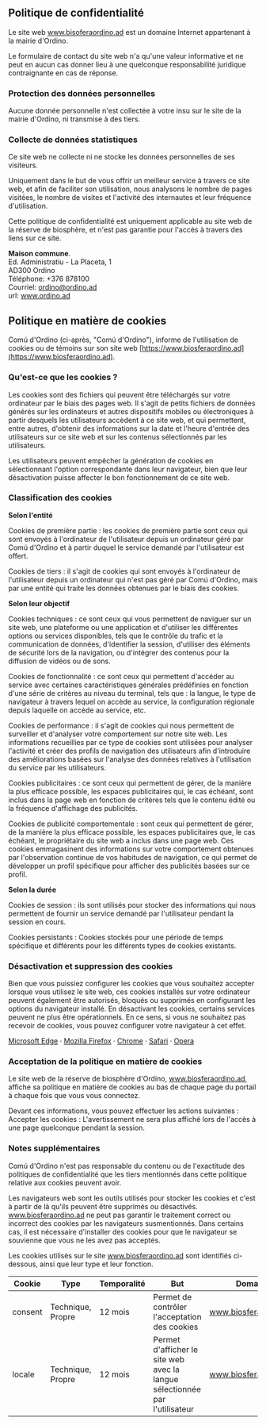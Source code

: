 ## Politique de confidentialité

Le site web www.bisoferaordino.ad est un domaine Internet appartenant à la mairie d'Ordino.

Le formulaire de contact du site web n'a qu'une valeur informative et ne peut en aucun cas donner lieu à une quelconque responsabilité juridique contraignante en cas de réponse.

### Protection des données personnelles

Aucune donnée personnelle n'est collectée à votre insu sur le site de la mairie d'Ordino, ni transmise à des tiers.

### Collecte de données statistiques

Ce site web ne collecte ni ne stocke les données personnelles de ses visiteurs.

Uniquement dans le but de vous offrir un meilleur service à travers ce site web, et afin de faciliter son utilisation, nous analysons le nombre de pages visitées, le nombre de visites et l'activité des internautes et leur fréquence d'utilisation.

Cette politique de confidentialité est uniquement applicable au site web de la réserve de biosphère, et n'est pas garantie pour l'accès à travers des liens sur ce site.

**Maison commune**.  
Ed. Administratiu - La Placeta, 1  
AD300 Ordino  
Téléphone: +376 878100  
Courriel: ordino@ordino.ad  
url: www.ordino.ad  

## Politique en matière de cookies

Comú d'Ordino (ci-après, "Comú d'Ordino"), informe de l'utilisation de cookies ou de témoins sur son site web [https://www.biosferaordino.ad](https://www.biosferaordino.ad).

### Qu'est-ce que les cookies ?

Les cookies sont des fichiers qui peuvent être téléchargés sur votre ordinateur par le biais des pages web. Il s'agit de petits fichiers de données générés sur les ordinateurs et autres dispositifs mobiles ou électroniques à partir desquels les utilisateurs accèdent à ce site web, et qui permettent, entre autres, d'obtenir des informations sur la date et l'heure d'entrée des utilisateurs sur ce site web et sur les contenus sélectionnés par les utilisateurs.

Les utilisateurs peuvent empêcher la génération de cookies en sélectionnant l'option correspondante dans leur navigateur, bien que leur désactivation puisse affecter le bon fonctionnement de ce site web.

### Classification des cookies

**Selon l'entité**

Cookies de première partie : les cookies de première partie sont ceux qui sont envoyés à l'ordinateur de l'utilisateur depuis un ordinateur géré par Comú d'Ordino et à partir duquel le service demandé par l'utilisateur est offert.

Cookies de tiers : il s'agit de cookies qui sont envoyés à l'ordinateur de l'utilisateur depuis un ordinateur qui n'est pas géré par Comú d'Ordino, mais par une entité qui traite les données obtenues par le biais des cookies.

**Selon leur objectif**

Cookies techniques : ce sont ceux qui vous permettent de naviguer sur un site web, une plateforme ou une application et d'utiliser les différentes options ou services disponibles, tels que le contrôle du trafic et la communication de données, d'identifier la session, d'utiliser des éléments de sécurité lors de la navigation, ou d'intégrer des contenus pour la diffusion de vidéos ou de sons.

Cookies de fonctionnalité : ce sont ceux qui permettent d'accéder au service avec certaines caractéristiques générales prédéfinies en fonction d'une série de critères au niveau du terminal, tels que : la langue, le type de navigateur à travers lequel on accède au service, la configuration régionale depuis laquelle on accède au service, etc.

Cookies de performance : il s'agit de cookies qui nous permettent de surveiller et d'analyser votre comportement sur notre site web. Les informations recueillies par ce type de cookies sont utilisées pour analyser l'activité et créer des profils de navigation des utilisateurs afin d'introduire des améliorations basées sur l'analyse des données relatives à l'utilisation du service par les utilisateurs.

Cookies publicitaires : ce sont ceux qui permettent de gérer, de la manière la plus efficace possible, les espaces publicitaires qui, le cas échéant, sont inclus dans la page web en fonction de critères tels que le contenu édité ou la fréquence d'affichage des publicités.

Cookies de publicité comportementale : sont ceux qui permettent de gérer, de la manière la plus efficace possible, les espaces publicitaires que, le cas échéant, le propriétaire du site web a inclus dans une page web. Ces cookies emmagasinent des informations sur votre comportement obtenues par l'observation continue de vos habitudes de navigation, ce qui permet de développer un profil spécifique pour afficher des publicités basées sur ce profil.

**Selon la durée**

Cookies de session : ils sont utilisés pour stocker des informations qui nous permettent de fournir un service demandé par l'utilisateur pendant la session en cours.

Cookies persistants : Cookies stockés pour une période de temps spécifique et différents pour les différents types de cookies existants.

### Désactivation et suppression des cookies

Bien que vous puissiez configurer les cookies que vous souhaitez accepter lorsque vous utilisez le site web, ces cookies installés sur votre ordinateur peuvent également être autorisés, bloqués ou supprimés en configurant les options du navigateur installé. En désactivant les cookies, certains services peuvent ne plus être opérationnels. En ce sens, si vous ne souhaitez pas recevoir de cookies, vous pouvez configurer votre navigateur à cet effet.

[Microsoft Edge](https://support.microsoft.com/fr-fr/windows/microsoft-edge-donn%C3%A9es-de-navigation-et-confidentialit%C3%A9-bb8174ba-9d73-dcf2-9b4a-c582b4e640dd) · [Mozilla Firefox](https://support.mozilla.org/fr/kb/effacer-cookies-donnees-site-firefox?redirectslug=effacer-les-cookies-pour-supprimer-les-information&redirectlocale=fr) · [Chrome](https://support.google.com/accounts/answer/61416?hl=fr) · [Safari](https://support.apple.com/fr-fr/guide/safari/sfri11471/mac) · [Opera](https://help.opera.com/en/latest/web-preferences/#cookies)

### Acceptation de la politique en matière de cookies

Le site web de la réserve de biosphère d'Ordino, www.biosferaordino.ad, affiche sa politique en matière de cookies au bas de chaque page du portail à chaque fois que vous vous connectez.

Devant ces informations, vous pouvez effectuer les actions suivantes :
Accepter les cookies : L'avertissement ne sera plus affiché lors de l'accès à une page quelconque pendant la session.

### Notes supplémentaires

Comú d'Ordino n'est pas responsable du contenu ou de l'exactitude des politiques de confidentialité que les tiers mentionnés dans cette politique relative aux cookies peuvent avoir.

Les navigateurs web sont les outils utilisés pour stocker les cookies et c'est à partir de là qu'ils peuvent être supprimés ou désactivés. www.biosferaordino.ad ne peut pas garantir le traitement correct ou incorrect des cookies par les navigateurs susmentionnés. Dans certains cas, il est nécessaire d'installer des cookies pour que le navigateur se souvienne que vous ne les avez pas acceptés.

Les cookies utilisés sur le site www.biosferaordino.ad sont identifiés ci-dessous, ainsi que leur type et leur fonction.

| Cookie | Type | Temporalité | But | Domaine
| --- | --- | --- | --- | --- |
| consent | Technique, Propre | 12 mois | Permet de contrôler l'acceptation des cookies | www.biosferaordino.ad |
| locale | Technique, Propre | 12 mois | Permet d'afficher le site web avec la langue sélectionnée par l'utilisateur | www.biosferaordino.ad |
